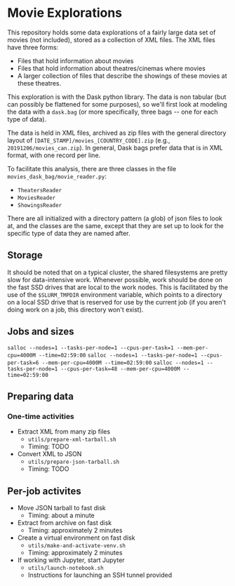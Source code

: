 # Movie Explorations

This repository holds some data explorations of a fairly large data set of movies
(not included), stored as a collection of XML files. The XML files have three forms:

* Files that hold information about movies
* Files that hold information about theatres/cinemas where movies
* A larger collection of files that describe the showings of these movies at
  these theatres.

This exploration is with the Dask python library.
The data is non tabular (but can possibly be flattened for some purposes), so
we'll first look at modeling the data with a `dask.bag` (or more specifically, three bags -- one for each type of data).

The data is held in XML files, archived as zip files with the general directory
layout of `[DATE_STAMP]/movies_[COUNTRY_CODE].zip` (e.g., `20191206/movies_can.zip`).
In general, Dask bags prefer data that is in XML format, with one record per line.


To facilitate this analysis, there are three classes in the file
`movies_dask_bag/movie_reader.py`:

* `TheatersReader`
* `MoviesReader`
* `ShowingsReader`

There are all initialized with a directory pattern (a glob) of json files to
look at, and the classes are the same, except that they are set up to
look for the specific type of data they are named after.

## Storage

It should be noted that on a typical cluster, the shared filesystems are
pretty slow for data-intensive work. Whenever possible, work should be done on
the fast SSD drives that are local to the work nodes. This is facilitated by
the use of the `$SLURM_TMPDIR` environment variable, which points to a
directory on a local SSD drive that is reserved for use by the current job
(if you aren't doing work on a job, this directory won't exist).

## Jobs and sizes

`salloc --nodes=1 --tasks-per-node=1 --cpus-per-task=1 --mem-per-cpu=4000M --time=02:59:00`
`salloc --nodes=1 --tasks-per-node=1 --cpus-per-task=6 --mem-per-cpu=4000M --time=02:59:00`
`salloc --nodes=1 --tasks-per-node=1 --cpus-per-task=48 --mem-per-cpu=4000M --time=02:59:00`

## Preparing data

### One-time activities
* Extract XML from many zip files
  * `utils/prepare-xml-tarball.sh`
  * Timing: TODO
* Convert XML to JSON
  * `utils/prepare-json-tarball.sh`
  * Timing: TODO

## Per-job activites
* Move JSON tarball to fast disk
  * Timing: about a minute
* Extract from archive on fast disk
  * Timing: approximately 2 minutes
* Create a virtual environment on fast disk
  * `utils/make-and-activate-venv.sh`
  * Timing: approximately 2 minutes
* If working with Jupyter, start Jupyter
  * `utils/launch-notebook.sh`
  * Instructions for launching an SSH tunnel provided
